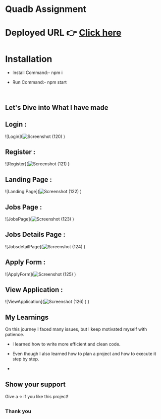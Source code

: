 # Quadb Assignment

# Deployed URL 👉 [Click here](https://job-app-psi-snowy.vercel.app/)

# Installation

- Install Command:- npm i
- Run Command:- npm start


  <br/>






## Let's Dive into What I have made


## Login :

![Login](![Screenshot (120)](https://github.com/VinayRinait/Quadb-Tech_assignment/assets/108014776/d04fd249-9dd6-4987-a953-b85658e11f7e)
)

## Register :

![Register](![Screenshot (121)](https://github.com/VinayRinait/Quadb-Tech_assignment/assets/108014776/21b188c7-e363-4bd1-a7c1-e8bcf3219fec)
)

## Landing Page :

![Landing Page](![Screenshot (122)](https://github.com/VinayRinait/Quadb-Tech_assignment/assets/108014776/775c10ec-5001-41f4-bc61-42c137010121)
)

## Jobs Page :

![JobsPage](![Screenshot (123)](https://github.com/VinayRinait/Quadb-Tech_assignment/assets/108014776/5937f62a-38fc-4ca8-9a2a-a204d4c082fb)
)

## Jobs Details Page :

![JobsdetailPage](![Screenshot (124)](https://github.com/VinayRinait/Quadb-Tech_assignment/assets/108014776/f8c2fe00-1ec2-4ce2-8be1-c4da5b0e1f18)
)

## Apply Form :

![ApplyForm](![Screenshot (125)](https://github.com/VinayRinait/Quadb-Tech_assignment/assets/108014776/012efac2-2ad6-40b8-ade8-2a561ceef6aa)
)
## View Application :

![ViewApplication](![Screenshot (126)](https://github.com/VinayRinait/Quadb-Tech_assignment/assets/108014776/9da5159b-64b0-40a4-90e6-298379dc1128)
)
)


## My Learnings

On this journey I faced many issues, but I keep motivated myself with patience.

- I learned how to write more efficient and clean code.

- Even though I also learned how to plan a project and how to execute it step by step.

-



## Show your support

Give a ⭐️ if you like this project!

### Thank you
